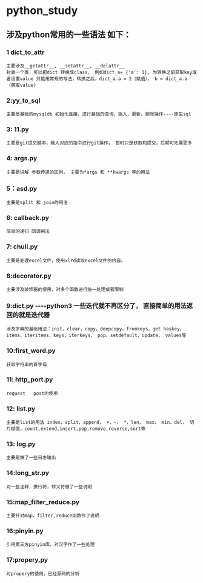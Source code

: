 # python_study
## 涉及python常用的一些语法 如下：

### 1 dict_to_attr
    主要涉及__getattr__, __setattr__, __delattr__
    封装一个类，可以把dict 转换成class， 例如dict_a= {'a': 1}, 为转换之前获取key或者设置value 只能用常规的写法，转换之后，dict_a.a = 2（赋值）， b = dict_a.a （获取value)
### 2:yy_to_sql
    主要是基础的mysqldb 初始化连接，进行基础的查询，插入，更新，删除操作----原生sql
### 3: 11.py
    主要是git提交脚本，输入对应的指令进行git操作， 暂时只是获取和提交，后期可拓展更多
### 4: args.py
    主要是讲解 参数传递的区别， 主要为*args 和 **kwargs 等的用法
### 5：asd.py
    主要是split 和 join的用法
### 6: callback.py
    简单的递归 回调用法
### 7: chuli.py 
    主要是处理excel文件，使用xlrd读取excel文件的内容。 
### 8:decorator.py
    主要涉及装饰器的使用，对多个函数进行统一处理或者限制
### 9:dict.py ----python3 一些迭代就不再区分了， 直接简单的用法返回的就是迭代器
    涉及字典的基础用法：init，clear，copy，deepcopy，fromkeys，get haskey，items，iteritems，keys，iterkeys， pop，setdefault，update， values等
### 10:first_word.py
    获取字符串的首字母
### 11: http_port.py
    request   post的使用
### 12: list.py
    主要是list的用法 index，split，append， +，-， *，len， max， min，del， 切片赋值，count,extend,insert,pop,remove,reverse,sort等
### 13: log.py
    主要是做了一些日志输出
### 14:long_str.py
    对一些注释，换行符，转义符做了一些说明
### 15:map_filter_reduce.py
    主要针对map，filter,reduce函数作了说明
### 16:pinyin.py
    引用第三方pinyin库，对汉字作了一些处理
### 17:propery,py
    对propery的使用，已经源码的分析
